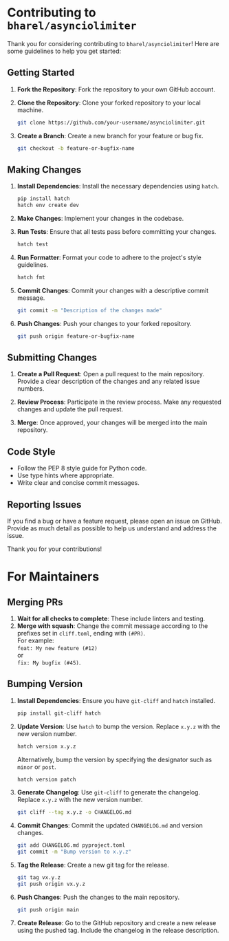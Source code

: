 # Contributing to `bharel/asynciolimiter`

Thank you for considering contributing to `bharel/asynciolimiter`! Here are some guidelines to help you get started:

## Getting Started

1. **Fork the Repository**: Fork the repository to your own GitHub account.

2. **Clone the Repository**: Clone your forked repository to your local machine.
   ```sh
   git clone https://github.com/your-username/asynciolimiter.git
   ```

3. **Create a Branch**: Create a new branch for your feature or bug fix.
   ```sh
   git checkout -b feature-or-bugfix-name
   ```

## Making Changes

1. **Install Dependencies**: Install the necessary dependencies using `hatch`.
   ```sh
   pip install hatch
   hatch env create dev
   ```

2. **Make Changes**: Implement your changes in the codebase.

3. **Run Tests**: Ensure that all tests pass before committing your changes.
   ```sh
   hatch test
   ```

4. **Run Formatter**: Format your code to adhere to the project's style guidelines.
   ```sh
   hatch fmt
   ```

5. **Commit Changes**: Commit your changes with a descriptive commit message.
   ```sh
   git commit -m "Description of the changes made"
   ```

6. **Push Changes**: Push your changes to your forked repository.
   ```sh
   git push origin feature-or-bugfix-name
   ```

## Submitting Changes

1. **Create a Pull Request**: Open a pull request to the main repository. Provide a clear description of the changes and any related issue numbers.

2. **Review Process**: Participate in the review process. Make any requested changes and update the pull request.

3. **Merge**: Once approved, your changes will be merged into the main repository.

## Code Style

- Follow the PEP 8 style guide for Python code.
- Use type hints where appropriate.
- Write clear and concise commit messages.

## Reporting Issues

If you find a bug or have a feature request, please open an issue on GitHub. Provide as much detail as possible to help us understand and address the issue.

Thank you for your contributions!

# For Maintainers

## Merging PRs

1. **Wait for all checks to complete**: These include linters and testing.
2. **Merge with squash**: Change the commit message according to the prefixes set in `cliff.toml`, ending with `(#PR)`.  
    For example:  
   `feat: My new feature (#12)`  
   or  
   `fix: My bugfix (#45)`.

## Bumping Version

1. **Install Dependencies**: Ensure you have `git-cliff` and `hatch` installed.
   ```sh
   pip install git-cliff hatch
   ```

2. **Update Version**: Use `hatch` to bump the version. Replace `x.y.z` with the new version number.
   ```sh
   hatch version x.y.z
   ```
   Alternatively, bump the version by specifying the designator such as `minor` or `post`.
   ```sh
   hatch version patch
   ```

3. **Generate Changelog**: Use `git-cliff` to generate the changelog. Replace `x.y.z` with the new version number.
   ```sh
   git cliff --tag x.y.z -o CHANGELOG.md
   ```

4. **Commit Changes**: Commit the updated `CHANGELOG.md` and version changes.
   ```sh
   git add CHANGELOG.md pyproject.toml
   git commit -m "Bump version to x.y.z"
   ```

5. **Tag the Release**: Create a new git tag for the release.
   ```sh
   git tag vx.y.z
   git push origin vx.y.z
   ```

6. **Push Changes**: Push the changes to the main repository.
   ```sh
   git push origin main
   ```

7. **Create Release**: Go to the GitHub repository and create a new release using the pushed tag. Include the changelog in the release description.

